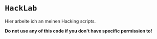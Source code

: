 # `HackLab`
Hier arbeite ich an meinen Hacking scripts.


**Do not use any of this code if you don't have specific permission to!**